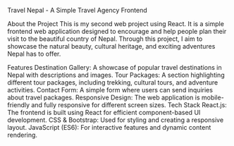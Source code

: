 Travel Nepal - A Simple Travel Agency Frontend


About the Project
This is my second web project using React. It is a simple frontend web application designed to encourage and help people plan their visit to the beautiful country of Nepal. Through this project, I aim to showcase the natural beauty, cultural heritage, and exciting adventures Nepal has to offer.

Features
Destination Gallery: A showcase of popular travel destinations in Nepal with descriptions and images.
Tour Packages: A section highlighting different tour packages, including trekking, cultural tours, and adventure activities.
Contact Form: A simple form where users can send inquiries about travel packages.
Responsive Design: The web application is mobile-friendly and fully responsive for different screen sizes.
Tech Stack
React.js: The frontend is built using React for efficient component-based UI development.
CSS & Bootstrap: Used for styling and creating a responsive layout.
JavaScript (ES6): For interactive features and dynamic content rendering.
